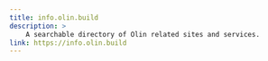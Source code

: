```yaml
---
title: info.olin.build
description: >
    A searchable directory of Olin related sites and services.
link: https://info.olin.build
---
```

